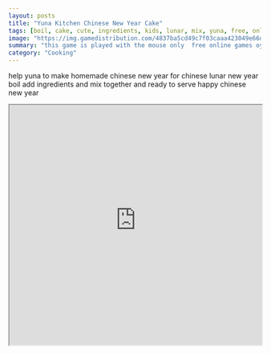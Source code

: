 ```yaml
---
layout: posts
title: "Yuna Kitchen Chinese New Year Cake"
tags: [boil, cake, cute, ingredients, kids, lunar, mix, yuna, free, online, games, oyna, game, free, games, play, play, games]
image: "https://img.gamedistribution.com/4837ba5cd49c7f03caaa423049e66daf.jpg"
summary: "this game is played with the mouse only  free online games oyna game free games play play games"
category: "Cooking"
---
```


help yuna to make homemade chinese new year for chinese lunar new year boil add ingredients and mix together and ready to serve happy chinese new year

<iframe width="100%" height="480px;" src="https://flash.gamedistribution.com?game=4837ba5cd49c7f03caaa423049e66daf"></iframe>